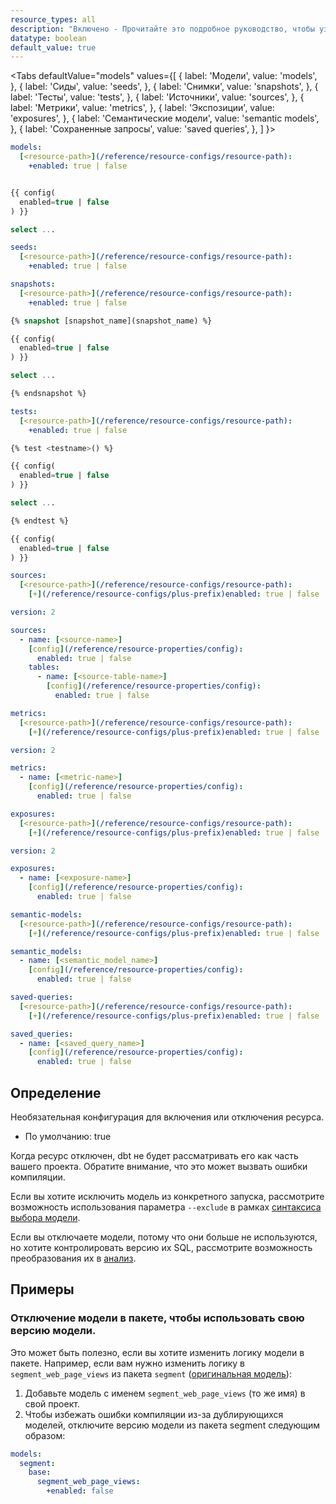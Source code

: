 ```yaml
---
resource_types: all
description: "Включено - Прочитайте это подробное руководство, чтобы узнать о конфигурациях в dbt."
datatype: boolean
default_value: true
---
```


<Tabs
  defaultValue="models"
  values={[
    { label: 'Модели', value: 'models', },
    { label: 'Сиды', value: 'seeds', },
    { label: 'Снимки', value: 'snapshots', },
    { label: 'Тесты', value: 'tests', },
    { label: 'Источники', value: 'sources', },
    { label: 'Метрики', value: 'metrics', },
    { label: 'Экспозиции', value: 'exposures', },
    { label: 'Семантические модели', value: 'semantic models', },
    { label: 'Сохраненные запросы', value: 'saved queries', },
  ]
}>
<TabItem value="models">

<File name='dbt_project.yml'>

```yml
models:
  [<resource-path>](/reference/resource-configs/resource-path):
    +enabled: true | false

```

</File>

<File name='models/<modelname>.sql'>

```sql

{{ config(
  enabled=true | false
) }}

select ...


```

</File>

</TabItem>


<TabItem value="seeds">

<File name='dbt_project.yml'>

```yml
seeds:
  [<resource-path>](/reference/resource-configs/resource-path):
    +enabled: true | false

```

</File>

</TabItem>

<TabItem value="snapshots">

<File name='dbt_project.yml'>

```yml
snapshots:
  [<resource-path>](/reference/resource-configs/resource-path):
    +enabled: true | false

```

</File>

<File name='snapshots/<filename>.sql'>

```sql
{% snapshot [snapshot_name](snapshot_name) %}

{{ config(
  enabled=true | false
) }}

select ...

{% endsnapshot %}

```

</File>

</TabItem>

<TabItem value="tests">

<File name='dbt_project.yml'>

```yml
tests:
  [<resource-path>](/reference/resource-configs/resource-path):
    +enabled: true | false

```

</File>

<File name='tests/<filename>.sql'>

```sql
{% test <testname>() %}

{{ config(
  enabled=true | false
) }}

select ...

{% endtest %}

```

</File>

<File name='tests/<filename>.sql'>

```sql
{{ config(
  enabled=true | false
) }}
```

</File>

</TabItem>

<TabItem value="sources">

<File name='dbt_project.yml'>

```yaml
sources:
  [<resource-path>](/reference/resource-configs/resource-path):
    [+](/reference/resource-configs/plus-prefix)enabled: true | false

```

</File>


<File name='models/properties.yml'>

```yaml
version: 2

sources:
  - name: [<source-name>]
    [config](/reference/resource-properties/config):
      enabled: true | false
    tables:
      - name: [<source-table-name>]
        [config](/reference/resource-properties/config):
          enabled: true | false

```

</File>


</TabItem>

<TabItem value="metrics">

<File name='dbt_project.yml'>

```yaml
metrics:
  [<resource-path>](/reference/resource-configs/resource-path):
    [+](/reference/resource-configs/plus-prefix)enabled: true | false
```

</File>

<File name='models/metrics.yml'>

```yaml
version: 2

metrics:
  - name: [<metric-name>]
    [config](/reference/resource-properties/config):
      enabled: true | false
```

</File>

</TabItem>

<TabItem value="exposures">

<File name='dbt_project.yml'>

```yaml
exposures:
  [<resource-path>](/reference/resource-configs/resource-path):
    [+](/reference/resource-configs/plus-prefix)enabled: true | false
```

</File>

<File name='models/exposures.yml'>

```yaml
version: 2

exposures:
  - name: [<exposure-name>]
    [config](/reference/resource-properties/config):
      enabled: true | false
```

</File>

</TabItem>

<TabItem value="semantic models">

<File name='dbt_project.yml'>

```yaml
semantic-models:
  [<resource-path>](/reference/resource-configs/resource-path):
    [+](/reference/resource-configs/plus-prefix)enabled: true | false
```

</File>

<File name='models/semantic_models.yml'>

```yaml
semantic_models:
  - name: [<semantic_model_name>]
    [config](/reference/resource-properties/config):
      enabled: true | false
```

</File>

</TabItem>

<TabItem value="saved queries">

<File name='dbt_project.yml'>

```yaml
saved-queries:
  [<resource-path>](/reference/resource-configs/resource-path):
    [+](/reference/resource-configs/plus-prefix)enabled: true | false
```

</File>

<File name='models/semantic_models.yml'>

```yaml
saved_queries:
  - name: [<saved_query_name>]
    [config](/reference/resource-properties/config):
      enabled: true | false
```

</File>

</TabItem>

</Tabs>

## Определение

Необязательная конфигурация для включения или отключения ресурса.

* По умолчанию: true

Когда ресурс отключен, dbt не будет рассматривать его как часть вашего проекта. Обратите внимание, что это может вызвать ошибки компиляции.

Если вы хотите исключить модель из конкретного запуска, рассмотрите возможность использования параметра `--exclude` в рамках [синтаксиса выбора модели](/reference/node-selection/syntax).

Если вы отключаете модели, потому что они больше не используются, но хотите контролировать версию их SQL, рассмотрите возможность преобразования их в [анализ](/docs/build/analyses).

## Примеры
### Отключение модели в пакете, чтобы использовать свою версию модели.
Это может быть полезно, если вы хотите изменить логику модели в пакете. Например, если вам нужно изменить логику в `segment_web_page_views` из пакета `segment` ([оригинальная модель](https://github.com/dbt-labs/segment/blob/a8ff2f892b009a69ec36c3061a87e437f0b0ea93/models/base/segment_web_page_views.sql)):
1. Добавьте модель с именем `segment_web_page_views` (то же имя) в свой проект.
2. Чтобы избежать ошибки компиляции из-за дублирующихся моделей, отключите версию модели из пакета segment следующим образом:

<File name='dbt_project.yml'>

```yml
models:
  segment:
    base:
      segment_web_page_views:
        +enabled: false
```

</File>